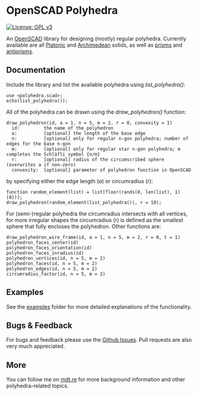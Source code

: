 # OpenSCAD Polyhedra

[![License: GPL v3](https://img.shields.io/badge/License-GPLv3-blue.svg)](https://www.gnu.org/licenses/gpl-3.0)

An [OpenSCAD](https://www.openscad.org/) library for designing (mostly) regular polyhedra. Currently available are all [Platonic](https://en.wikipedia.org/wiki/Platonic_solid) and [Archimedean](https://en.wikipedia.org/wiki/Archimedean_solid) solids, as well as [prisms](https://en.wikipedia.org/wiki/Prism_(geometry)) and [antiprisms](https://en.wikipedia.org/wiki/Antiprism).


## Documentation

Include the library and list the available polyhedra using *list_polyhedra()*:
```OpenSCAD
use <polyhedra.scad>;
echo(list_polyhedra());
```
All of the polyhedra can be drawn using the *draw_polyhedron()* function:
```OpenSCAD
draw_polyhedron(id, a = 1, n = 5, m = 2, r = 0, convexity = 1)
  id:         the name of the polyhedron
  a:          [optional] the length of the base edge
  n:          [optional] only for regular n-gon polyhedra; number of edges for the base n-gon
  m:          [optional] only for regular star n-gon polyhedra; m completes the Schläfli symbol {n/m}
  r:          [optional] radius of the circumscribed sphere (overwrites a if non-zero)
  convexity:  [optional] parameter of polyhedron function in OpenSCAD
```
by specifying either the edge length (*a*) or circumradius (*r*):
```OpenSCAD
function random_element(list) = list[floor(rands(0, len(list), 1)[0])];
draw_polyhedron(random_element(list_polyhedra()), r = 10);
```
For (semi-)regular polyhedra the circumradius intersects with all vertices, for more irregular shapes the circumradius (r) is defined as the smallest sphere that fully encloses the polyhedron. Other functions are:
```OpenSCAD
draw_polyhedron_wire_frame(id, a = 1, n = 5, m = 2, r = 0, t = 1)
polyhedron_faces_center(id)
polyhedron_faces_orientation(id)
polyhedron_faces_inradius(id)
polyhedron_vertices(id, n = 5, m = 2) 
polyhedron_faces(id, n = 5, m = 2)
polyhedron_edges(id, n = 5, m = 2)
circumradius_factor(id, n = 5, m = 2)
```
## Examples

See the [examples](examples) folder for more detailed explanations of the functionality.


## Bugs & Feedback

For bugs and feedback please use the [Github Issues](https://github.com/mdt-re/openscad-polyhedra/issues). Pull requests are also very much appreciated.


## More
You can follow me on [mdt.re](http://mdt.re/blog) for more background information and other polyhedra-related topics.
